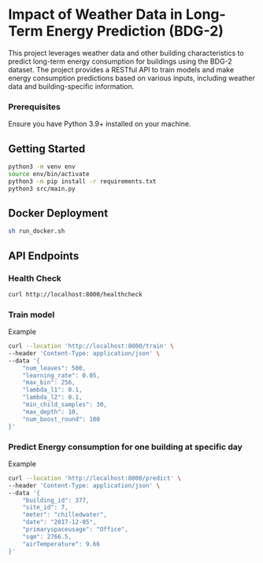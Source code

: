 # Impact of Weather Data in Long-Term Energy Prediction (BDG-2)

This project leverages weather data and other building characteristics to predict long-term energy consumption for buildings using the BDG-2 dataset. The project provides a RESTful API to train models and make energy consumption predictions based on various inputs, including weather data and building-specific information.

### Prerequisites

Ensure you have Python 3.9+ installed on your machine.

## Getting Started

```bash
python3 -m venv env
source env/bin/activate
python3 -m pip install -r requirements.txt
python3 src/main.py
```

## Docker Deployment

```bash
sh run_docker.sh
```

## API Endpoints

### Health Check

```bash
curl http://localhost:8000/healthcheck
```

### Train model

Example

```bash
curl --location 'http://localhost:8000/train' \
--header 'Content-Type: application/json' \
--data '{
    "num_leaves": 500,
    "learning_rate": 0.05,
    "max_bin": 256,
    "lambda_l1": 0.1,
    "lambda_l2": 0.1,
    "min_child_samples": 30,
    "max_depth": 10,
    "num_boost_round": 100
}'
```

### Predict Energy consumption for one building at specific day

Example

```bash
curl --location 'http://localhost:8000/predict' \
--header 'Content-Type: application/json' \
--data '{
    "building_id": 377,
    "site_id": 7,
    "meter": "chilledwater",
    "date": "2017-12-05",
    "primaryspaceusage": "Office",
    "sqm": 2766.5,
    "airTemperature": 9.66
}'
```
